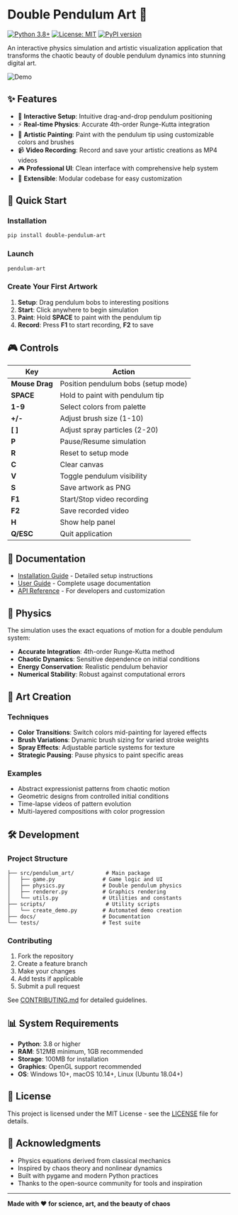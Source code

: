 # Double Pendulum Art 🎨

[![Python 3.8+](https://img.shields.io/badge/python-3.8+-blue.svg)](https://www.python.org/downloads/)
[![License: MIT](https://img.shields.io/badge/License-MIT-yellow.svg)](https://opensource.org/licenses/MIT)
[![PyPI version](https://badge.fury.io/py/double-pendulum-art.svg)](https://badge.fury.io/py/double-pendulum-art)

An interactive physics simulation and artistic visualization application that transforms the chaotic beauty of double pendulum dynamics into stunning digital art.

![Demo](assets/demos/Demo.gif)

## ✨ Features

- 🎯 **Interactive Setup**: Intuitive drag-and-drop pendulum positioning
- ⚡ **Real-time Physics**: Accurate 4th-order Runge-Kutta integration
- 🎨 **Artistic Painting**: Paint with the pendulum tip using customizable colors and brushes
- 📹 **Video Recording**: Record and save your artistic creations as MP4 videos
- 🎮 **Professional UI**: Clean interface with comprehensive help system
- 🔧 **Extensible**: Modular codebase for easy customization

## 🚀 Quick Start

### Installation

```bash
pip install double-pendulum-art
```

### Launch

```bash
pendulum-art
```

### Create Your First Artwork

1. **Setup**: Drag pendulum bobs to interesting positions
2. **Start**: Click anywhere to begin simulation  
3. **Paint**: Hold **SPACE** to paint with the pendulum tip
4. **Record**: Press **F1** to start recording, **F2** to save

## 🎮 Controls

| Key | Action |
|-----|--------|
| **Mouse Drag** | Position pendulum bobs (setup mode) |
| **SPACE** | Hold to paint with pendulum tip |
| **1-9** | Select colors from palette |
| **+/-** | Adjust brush size (1-10) |
| **[ ]** | Adjust spray particles (2-20) |
| **P** | Pause/Resume simulation |
| **R** | Reset to setup mode |
| **C** | Clear canvas |
| **V** | Toggle pendulum visibility |
| **S** | Save artwork as PNG |
| **F1** | Start/Stop video recording |
| **F2** | Save recorded video |
| **H** | Show help panel |
| **Q/ESC** | Quit application |

## 📖 Documentation

- [Installation Guide](docs/INSTALLATION.md) - Detailed setup instructions
- [User Guide](docs/USER_GUIDE.md) - Complete usage documentation
- [API Reference](docs/API.md) - For developers and customization

## 🎯 Physics

The simulation uses the exact equations of motion for a double pendulum system:

- **Accurate Integration**: 4th-order Runge-Kutta method
- **Chaotic Dynamics**: Sensitive dependence on initial conditions
- **Energy Conservation**: Realistic pendulum behavior
- **Numerical Stability**: Robust against computational errors

## 🎨 Art Creation

### Techniques
- **Color Transitions**: Switch colors mid-painting for layered effects
- **Brush Variations**: Dynamic brush sizing for varied stroke weights
- **Spray Effects**: Adjustable particle systems for texture
- **Strategic Pausing**: Pause physics to paint specific areas

### Examples
- Abstract expressionist patterns from chaotic motion
- Geometric designs from controlled initial conditions
- Time-lapse videos of pattern evolution
- Multi-layered compositions with color progression

## 🛠️ Development

### Project Structure
```
├── src/pendulum_art/          # Main package
│   ├── game.py               # Game logic and UI
│   ├── physics.py            # Double pendulum physics
│   ├── renderer.py           # Graphics rendering
│   └── utils.py              # Utilities and constants
├── scripts/                   # Utility scripts
│   └── create_demo.py        # Automated demo creation
├── docs/                     # Documentation
└── tests/                    # Test suite
```

### Contributing

1. Fork the repository
2. Create a feature branch
3. Make your changes
4. Add tests if applicable
5. Submit a pull request

See [CONTRIBUTING.md](CONTRIBUTING.md) for detailed guidelines.

## 📊 System Requirements

- **Python**: 3.8 or higher
- **RAM**: 512MB minimum, 1GB recommended
- **Storage**: 100MB for installation
- **Graphics**: OpenGL support recommended
- **OS**: Windows 10+, macOS 10.14+, Linux (Ubuntu 18.04+)

## 📄 License

This project is licensed under the MIT License - see the [LICENSE](LICENSE) file for details.

## 🙏 Acknowledgments

- Physics equations derived from classical mechanics
- Inspired by chaos theory and nonlinear dynamics
- Built with pygame and modern Python practices
- Thanks to the open-source community for tools and inspiration

---

**Made with ❤️ for science, art, and the beauty of chaos**

